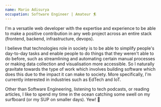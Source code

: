 ```yaml
---
name: Mario Adisurya
occupation: Software Engineer | Amateur 🏄
---
```


I'm a versatile web developer with the expertise and experience to be able to make a positive contribution in any web project across an entire stack (frontend, backend, infrastructure, devops).

I believe that technologies role in society is to be able to simplify people's day-to-day tasks and enable people to do things that they weren't able to do before, such as streamlining and automating certain manual processes or making data collection and visualisation more accessible.
So I naturally gravitate towards the type of work which involves building software which does this due to the impact it can make to society.
More specifically, I'm currently interested in industries such as EdTech and IoT.

Other than Software Engineering, listening to tech podcasts, or reading articles, I like to spend my time in the ocean catching some swell on my surfboard (or my SUP on smaller days). Yew! 🤙
